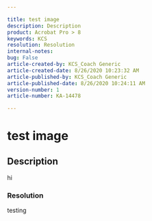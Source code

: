 ```yaml
---  

title: test image  
description: Description  
product: Acrobat Pro > 8  
keywords: KCS  
resolution: Resolution  
internal-notes:   
bug: False  
article-created-by: KCS_Coach Generic  
article-created-date: 8/26/2020 10:23:32 AM  
article-published-by: KCS_Coach Generic  
article-published-date: 8/26/2020 10:24:11 AM  
version-number: 1  
article-number: KA-14478

---  
```


# test image

## Description

hi

### Resolution

testing
